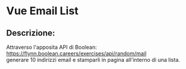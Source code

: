 # Vue Email List

## Descrizione:
Attraverso l'apposita API di Boolean: <br>
https://flynn.boolean.careers/exercises/api/random/mail <br>
generare 10 indirizzi email e stamparli in pagina all'interno di una lista.